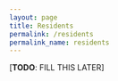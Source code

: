 ```yaml
---
layout: page
title: Residents
permalink: /residents
permalink_name: residents
---
```


[**TODO**: FILL THIS LATER]
